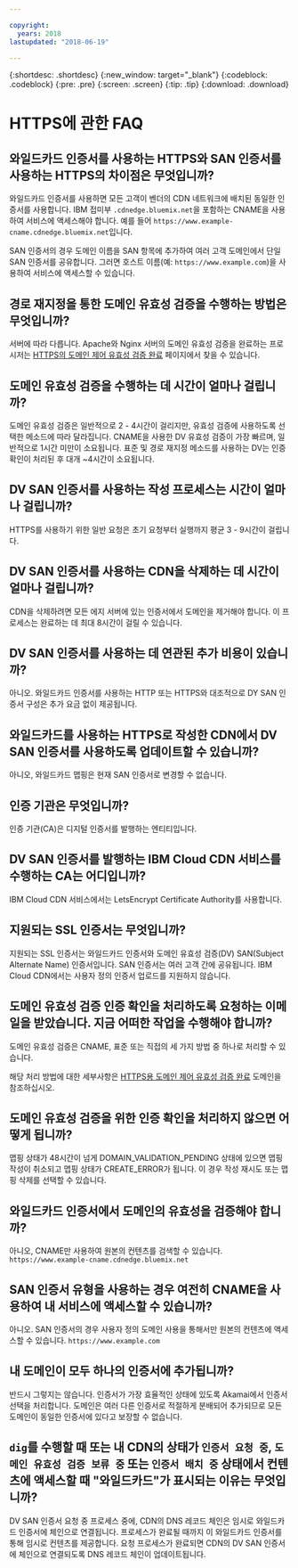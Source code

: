 ```yaml
---

copyright:
  years: 2018
lastupdated: "2018-06-19"

---
```


{:shortdesc: .shortdesc}
{:new_window: target="_blank"}
{:codeblock: .codeblock}
{:pre: .pre}
{:screen: .screen}
{:tip: .tip}
{:download: .download}

# HTTPS에 관한 FAQ

## 와일드카드 인증서를 사용하는 HTTPS와 SAN 인증서를 사용하는 HTTPS의 차이점은 무엇입니까?

와일드카드 인증서를 사용하면 모든 고객이 벤더의 CDN 네트워크에 배치된 동일한 인증서를 사용합니다. IBM 접미부 `.cdnedge.bluemix.net`을 포함하는 CNAME을 사용하여 서비스에 액세스해야 합니다. 예를 들어 `https://www.example-cname.cdnedge.bluemix.net`입니다.

SAN 인증서의 경우 도메인 이름을 SAN 항목에 추가하여 여러 고객 도메인에서 단일 SAN 인증서를 공유합니다. 그러면 호스트 이름(예: `https://www.example.com`)을 사용하여 서비스에 액세스할 수 있습니다.

## 경로 재지정을 통한 도메인 유효성 검증을 수행하는 방법은 무엇입니까?

서버에 따라 다릅니다. Apache와 Nginx 서버의 도메인 유효성 검증을 완료하는 프로시저는 [HTTPS의 도메인 제어 유효성 검증 완료](how-to-https.html#redirect-) 페이지에서 찾을 수 있습니다.

## 도메인 유효성 검증을 수행하는 데 시간이 얼마나 걸립니까?

도메인 유효성 검증은 일반적으로 2 - 4시간이 걸리지만, 유효성 검증에 사용하도록 선택한 메소드에 따라 달라집니다. CNAME을 사용한 DV 유효성 검증이 가장 빠르며, 일반적으로 1시간 미만이 소요됩니다. 표준 및 경로 재지정 메소드를 사용하는 DV는 인증 확인이 처리된 후 대개 ~4시간이 소요됩니다.

## DV SAN 인증서를 사용하는 작성 프로세스는 시간이 얼마나 걸립니까?

HTTPS를 사용하기 위한 일반 요청은 초기 요청부터 실행까지 평균 3 - 9시간이 걸립니다.

## DV SAN 인증서를 사용하는 CDN을 삭제하는 데 시간이 얼마나 걸립니까?

CDN을 삭제하려면 모든 에지 서버에 있는 인증서에서 도메인을 제거해야 합니다. 이 프로세스는 완료하는 데 최대 8시간이 걸릴 수 있습니다.

## DV SAN 인증서를 사용하는 데 연관된 추가 비용이 있습니까?

아니오. 와일드카드 인증서를 사용하는 HTTP 또는 HTTPS와 대조적으로 DY SAN 인증서 구성은 추가 요금 없이 제공됩니다.

## 와일드카드를 사용하는 HTTPS로 작성한 CDN에서 DV SAN 인증서를 사용하도록 업데이트할 수 있습니까?

아니오, 와일드카드 맵핑은 현재 SAN 인증서로 변경할 수 없습니다.

## 인증 기관은 무엇입니까?

인증 기관(CA)은 디지털 인증서를 발행하는 엔티티입니다.

## DV SAN 인증서를 발행하는 IBM Cloud CDN 서비스를 수행하는 CA는 어디입니까?

IBM Cloud CDN 서비스에서는 LetsEncrypt Certificate Authority를 사용합니다.

## 지원되는 SSL 인증서는 무엇입니까?

지원되는 SSL 인증서는 와일드카드 인증서와 도메인 유효성 검증(DV) SAN(Subject Alternate Name) 인증서입니다. SAN 인증서는 여러 고객 간에 공유됩니다. IBM Cloud CDN에서는 사용자 정의 인증서 업로드를 지원하지 않습니다.

## 도메인 유효성 검증 인증 확인을 처리하도록 요청하는 이메일을 받았습니다. 지금 어떠한 작업을 수행해야 합니까?

도메인 유효성 검증은 CNAME, 표준 또는 직접의 세 가지 방법 중 하나로 처리할 수 있습니다.

해당 처리 방법에 대한 세부사항은 [HTTPS용 도메인 제어 유효성 검증 완료](how-to-https.html#how-to-https.html#initial-steps-to-domain-control-validation) 도메인을 참조하십시오.

## 도메인 유효성 검증을 위한 인증 확인을 처리하지 않으면 어떻게 됩니까?

맵핑 상태가 48시간이 넘게 DOMAIN_VALIDATION_PENDING 상태에 있으면 맵핑 작성이 취소되고 맵핑 상태가 CREATE_ERROR가 됩니다. 이 경우 작성 재시도 또는 맵핑 삭제를 선택할 수 있습니다.

## 와일드카드 인증서에서 도메인의 유효성을 검증해야 합니까?

아니오, CNAME만 사용하여 원본의 컨텐츠를 검색할 수 있습니다. `https://www.example-cname.cdnedge.bluemix.net`

## SAN 인증서 유형을 사용하는 경우 여전히 CNAME을 사용하여 내 서비스에 액세스할 수 있습니까?

아니오. SAN 인증서의 경우 사용자 정의 도메인 사용을 통해서만 원본의 컨텐츠에 액세스할 수 있습니다. `https://www.example.com`

## 내 도메인이 모두 하나의 인증서에 추가됩니까?

반드시 그렇지는 않습니다. 인증서가 가장 효율적인 상태에 있도록 Akamai에서 인증서 선택을 처리합니다. 도메인은 여러 다른 인증서로 적절하게 분배되어 추가되므로 모든 도메인이 동일한 인증서에 있다고 보장할 수 없습니다.

## `dig`를 수행할 때 또는 내 CDN의 상태가 `인증서 요청 중`, `도메인 유효성 검증 보류 중` 또는 `인증서 배치 중` 상태에서 컨텐츠에 액세스할 때 "와일드카드"가 표시되는 이유는 무엇입니까?

DV SAN 인증서 요청 중 프로세스 중에, CDN의 DNS 레코드 체인은 임시로 와일드카드 인증서에 체인으로 연결됩니다. 프로세스가 완료될 때까지 이 와일드카드 인증서를 통해 임시로 컨텐츠를 제공합니다. 요청 프로세스가 완료되면 CDN의 DV SAN 인증서에 체인으로 연결되도록 DNS 레코드 체인이 업데이트됩니다. 
